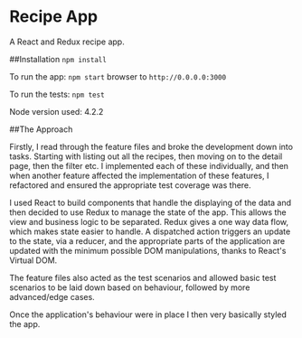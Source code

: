 # Recipe App

A React and Redux recipe app.

##Installation
`npm install`

To run the app: `npm start` browser to `http://0.0.0.0:3000`

To run the tests: `npm test`

Node version used: 4.2.2

##The Approach

Firstly, I read through the feature files and broke the development down into tasks. Starting with listing out all the recipes, then moving on to the detail page, then the filter etc. I implemented each of these individually, and then when another feature affected the implementation of these features, I refactored and ensured the appropriate test coverage was there.

I used React to build components that handle the displaying of the data and then decided to use Redux to manage the state of the app. This allows the view and business logic to be separated. Redux gives a one way data flow, which makes state easier to handle. A dispatched action triggers an update to the state, via a reducer, and the appropriate parts of the application are updated with the minimum possible DOM manipulations, thanks to React's Virtual DOM.

The feature files also acted as the test scenarios and allowed basic test scenarios to be laid down based on behaviour, followed by more advanced/edge cases.

Once the application's behaviour were in place I then very basically styled the app.
